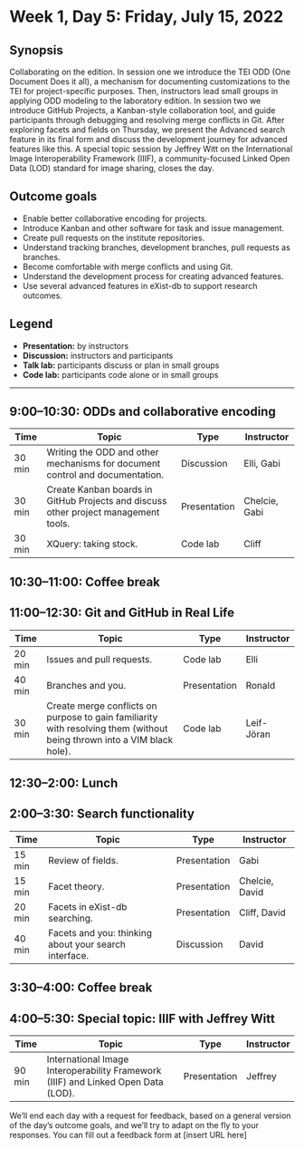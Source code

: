 # Week 1, Day 5: Friday, July 15, 2022
## Synopsis

Collaborating on the edition. In session one we introduce the TEI ODD (One Document
                Does it all), a mechanism for documenting customizations to the TEI for
                project-specific purposes. Then, instructors lead small groups in applying ODD
                modeling to the laboratory edition. In session two we introduce GitHub Projects, a
                Kanban-style collaboration tool, and guide participants through debugging and
                resolving merge conflicts in Git. After exploring facets and fields on Thursday, we
                present the Advanced search feature in its final form and discuss the development
                journey for advanced features like this. A special topic session by Jeffrey Witt on
                the International Image Interoperability Framework (IIIF), a community-focused
                Linked Open Data (LOD) standard for image sharing, closes the day.

## Outcome goals
* Enable better collaborative encoding for projects.
* Introduce Kanban and other software for task and issue management.
* Create pull requests on the institute repositories.
* Understand tracking branches, development branches, pull requests as branches.
* Become comfortable with merge conflicts and using Git.
* Understand the development process for creating advanced features.
* Use several advanced features in eXist-db to support research outcomes.

## Legend

* **Presentation:** by instructors
* **Discussion:** instructors and participants
* **Talk lab:** participants discuss or plan in small groups
* **Code lab:** participants code alone or in small groups

* * *
## 9:00–10:30: ODDs and collaborative encoding

Time | Topic | Type | Instructor
---- | ---- | ---- | ---- 
30 min | Writing the ODD and other mechanisms for document control and documentation. | Discussion|Elli, Gabi
30 min | Create Kanban boards in GitHub Projects and discuss other project management tools. | Presentation|Chelcie, Gabi
30 min | XQuery: taking stock. | Code lab|Cliff

## 10:30–11:00: Coffee break

## 11:00–12:30: Git and GitHub in Real Life

Time | Topic | Type | Instructor
---- | ---- | ---- | ---- 
20 min | Issues and pull requests. | Code lab|Elli
40 min | Branches and you. | Presentation|Ronald
30 min | Create merge conflicts on purpose to gain familiarity with resolving them (without being thrown into a VIM black hole). | Code lab|Leif-Jöran

## 12:30–2:00: Lunch

## 2:00–3:30: Search functionality

Time | Topic | Type | Instructor
---- | ---- | ---- | ---- 
15 min | Review of fields. | Presentation|Gabi
15 min | Facet theory. | Presentation|Chelcie, David
20 min | Facets in eXist-db searching. | Presentation|Cliff, David
40 min | Facets and you: thinking about your search interface. | Discussion|David

## 3:30–4:00: Coffee break

## 4:00–5:30: Special topic: IIIF with Jeffrey Witt

Time | Topic | Type | Instructor
---- | ---- | ---- | ---- 
90 min | International Image Interoperability Framework (IIIF) and Linked Open Data (LOD). | Presentation|Jeffrey

We’ll end each day with a request for feedback, based on a general version of the day’s outcome goals, and we’ll try to adapt on the fly to your responses. You can fill out a feedback form at [insert URL here]